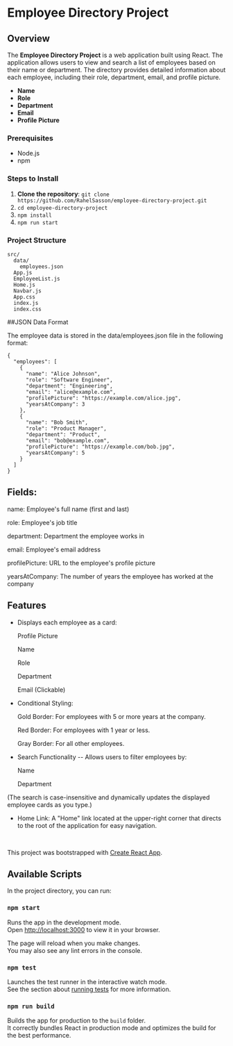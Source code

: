 # Employee Directory Project

## Overview

The **Employee Directory Project** is a web application built using React. The application allows users to view and search a list of employees based on their name or department. The directory provides detailed information about each employee, including their role, department, email, and profile picture.

- **Name**
- **Role**
- **Department**
- **Email**
- **Profile Picture**


### Prerequisites

- Node.js
- npm


### Steps to Install

1. **Clone the repository**:
   ```git clone https://github.com/RahelSasson/employee-directory-project.git```
2. ```cd employee-directory-project```
3. ```npm install```
4. ```npm run start```


### Project Structure 
```
src/
  data/
    employees.json
  App.js
  EmployeeList.js
  Home.js
  Navbar.js
  App.css
  index.js
  index.css
```


##JSON Data Format

The employee data is stored in the data/employees.json file in the following format:

~~~
{
  "employees": [
    {
      "name": "Alice Johnson",
      "role": "Software Engineer",
      "department": "Engineering",
      "email": "alice@example.com",
      "profilePicture": "https://example.com/alice.jpg",
      "yearsAtCompany": 3
    },
    {
      "name": "Bob Smith",
      "role": "Product Manager",
      "department": "Product",
      "email": "bob@example.com",
      "profilePicture": "https://example.com/bob.jpg",
      "yearsAtCompany": 5
    }
  ]
}
~~~


## Fields:

name: Employee's full name (first and last)

role: Employee's job title

department: Department the employee works in

email: Employee's email address

profilePicture: URL to the employee's profile picture

yearsAtCompany: The number of years the employee has worked at the company


## Features 

- Displays each employee as a card:
  
  Profile Picture
  
  Name
  
  Role
  
  Department
  
  Email (Clickable)
  
- Conditional Styling:
  
  Gold Border: For employees with 5 or more years at the company.
  
  Red Border: For employees with 1 year or less.
  
  Gray Border: For all other employees.
  
- Search Functionality -- Allows users to filter employees by:
  
  Name
  
  Department
  
 (The search is case-insensitive and dynamically updates the displayed employee cards as you type.)
 
- Home Link: A "Home" link located at the upper-right corner that directs to the root of the application for easy navigation.

 &nbsp;
 &nbsp;
 &nbsp;

This project was bootstrapped with [Create React App](https://github.com/facebook/create-react-app).

## Available Scripts

In the project directory, you can run:

### `npm start`

Runs the app in the development mode.\
Open [http://localhost:3000](http://localhost:3000) to view it in your browser.

The page will reload when you make changes.\
You may also see any lint errors in the console.

### `npm test`

Launches the test runner in the interactive watch mode.\
See the section about [running tests](https://facebook.github.io/create-react-app/docs/running-tests) for more information.

### `npm run build`

Builds the app for production to the `build` folder.\
It correctly bundles React in production mode and optimizes the build for the best performance.

